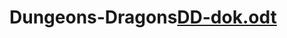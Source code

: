# Dungeons-Dragons[DD-dok.odt](https://github.com/KristinaPavlova/Dungeons-Dragons/files/8146607/DD-dok.odt)
